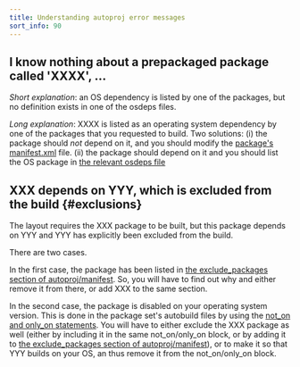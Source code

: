 ```yaml
---
title: Understanding autoproj error messages
sort_info: 90
---
```


I know nothing about a prepackaged package called 'XXXX', ...
------------------------------------------
_Short explanation_: an OS dependency is listed by one of the packages, but no
definition exists in one of the osdeps files.

_Long explanation_: XXXX is listed as an operating system dependency by one of
the packages that you requested to build. Two solutions: (i) the package should
*not* depend on it, and you should modify the [package's
manifest.xml](advanced/manifest-xml.html) file. (ii)
the package should depend on it and you should list the OS package in [the
relevant osdeps file](advanced/osdeps.html)

XXX depends on YYY, which is excluded from the build {#exclusions}
----------------------------------------------------

The layout requires the XXX package to be built, but this package depends on YYY
and YYY has explicitly been excluded from the build.

There are two cases.

In the first case, the package has been listed in [the exclude_packages section
of autoproj/manifest](customization.html#exclude_packages). So, you will have to
find out why and either remove it from there, or add XXX to the same section.

In the second case, the package is disabled on your operating system version.
This is done in the package set's autobuild files by using the [not_on and
only_on statements](advanced/autobuild.html#not_on_and_only_on). You will
have to either exclude the XXX package as well (either by including it in the
same not_on/only_on block, or by adding it to [the exclude_packages section
of autoproj/manifest](customization.html#exclude_packages)), or to make it so
that YYY builds on your OS, an thus remove it from the not_on/only_on block.

